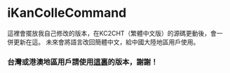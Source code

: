 # iKanColleCommand
這裡會擺放我自己修改的版本，在KC2CHT（繁體中文版）的源碼更動後，會一併更新在這。
未來會將語言改回簡體中文，給中國大陸地區用戶使用。

### 台灣或港澳地區用戶請使用[這裏](https://github.com/ming900518/KC2CHT)的版本，謝謝！
